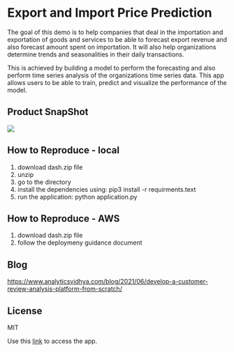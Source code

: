 # Export and Import Price Prediction
The goal of this demo is to help companies that deal in the importation and exportation of goods and services to be able to forecast export revenue and also forecast amount spent on importation. It will also help organizations determine trends and seasonalities in their daily transactions.

This is achieved by building a model to perform the forecasting and also perform time series analysis of the organizations time series data. This app allows users to be able to train, predict and visualize the performance of the model.

## Product SnapShot
<img src="dash.png">

## How to Reproduce - local
1. download dash.zip file
2. unzip
3. go to the directory
4. install the dependencies using: pip3 install -r requirments.text
5. run the application: python application.py

## How to Reproduce - AWS
1. download dash.zip file
2. follow the deploymeny guidance document
## Blog
https://www.analyticsvidhya.com/blog/2021/06/develop-a-customer-review-analysis-platform-from-scratch/
## License
MIT




Use this [link](https://rb.gy/r9e5jl) to access the app.
